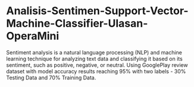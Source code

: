 # Analisis-Sentimen-Support-Vector-Machine-Classifier-Ulasan-OperaMini
Sentiment analysis is a natural language processing (NLP) and machine learning technique for analyzing text data and classifying it based on its sentiment, such as positive, negative, or neutral. Using GooglePlay review dataset with model accuracy results reaching 95% with two labels - 30% Testing Data and 70% Training Data.
